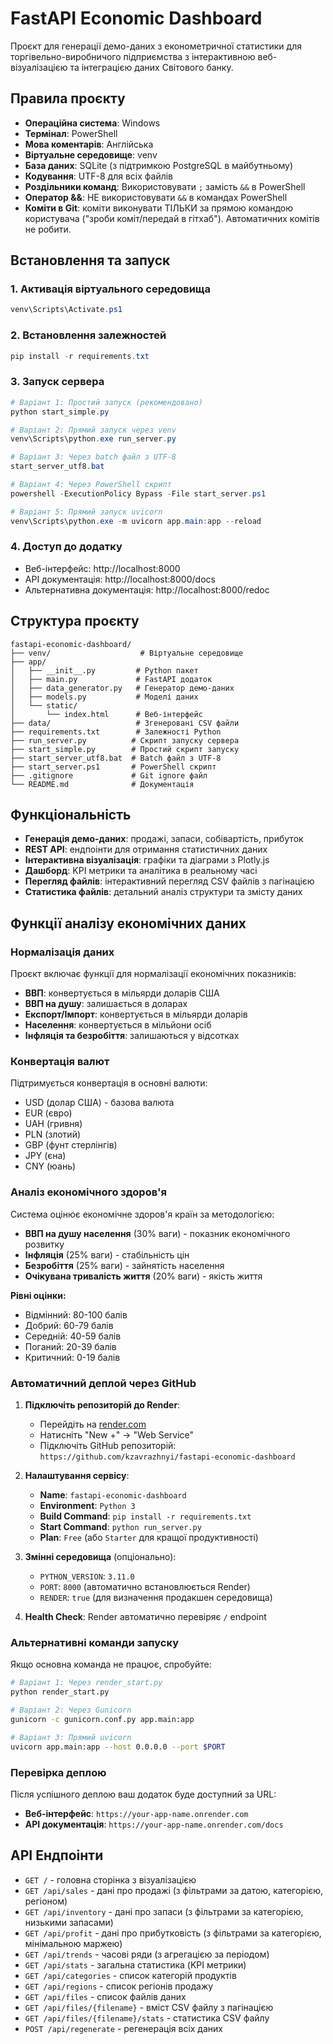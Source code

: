 # FastAPI Economic Dashboard

Проєкт для генерації демо-даних з економетричної статистики для торгівельно-виробничого підприємства з інтерактивною веб-візуалізацією та інтеграцією даних Світового банку.

## Правила проєкту

- **Операційна система**: Windows
- **Термінал**: PowerShell
- **Мова коментарів**: Англійська
- **Віртуальне середовище**: venv
- **База даних**: SQLite (з підтримкою PostgreSQL в майбутньому)
- **Кодування**: UTF-8 для всіх файлів
- **Роздільники команд**: Використовувати `;` замість `&&` в PowerShell
- **Оператор &&**: НЕ використовувати `&&` в командах PowerShell
 - **Коміти в Git**: коміти виконувати ТІЛЬКИ за прямою командою користувача ("зроби коміт/передай в гітхаб"). Автоматичних комітів не робити.

## Встановлення та запуск

### 1. Активація віртуального середовища
```powershell
venv\Scripts\Activate.ps1
```

### 2. Встановлення залежностей
```powershell
pip install -r requirements.txt
```

### 3. Запуск сервера
```powershell
# Варіант 1: Простий запуск (рекомендовано)
python start_simple.py

# Варіант 2: Прямий запуск через venv
venv\Scripts\python.exe run_server.py

# Варіант 3: Через batch файл з UTF-8
start_server_utf8.bat

# Варіант 4: Через PowerShell скрипт
powershell -ExecutionPolicy Bypass -File start_server.ps1

# Варіант 5: Прямий запуск uvicorn
venv\Scripts\python.exe -m uvicorn app.main:app --reload
```

### 4. Доступ до додатку
- Веб-інтерфейс: http://localhost:8000
- API документація: http://localhost:8000/docs
- Альтернативна документація: http://localhost:8000/redoc

## Структура проєкту

```
fastapi-economic-dashboard/
├── venv/                    # Віртуальне середовище
├── app/
│   ├── __init__.py         # Python пакет
│   ├── main.py             # FastAPI додаток
│   ├── data_generator.py   # Генератор демо-даних
│   ├── models.py           # Моделі даних
│   └── static/
│       └── index.html      # Веб-інтерфейс
├── data/                   # Згенеровані CSV файли
├── requirements.txt        # Залежності Python
├── run_server.py          # Скрипт запуску сервера
├── start_simple.py        # Простий скрипт запуску
├── start_server_utf8.bat  # Batch файл з UTF-8
├── start_server.ps1       # PowerShell скрипт
├── .gitignore             # Git ignore файл
└── README.md              # Документація
```

## Функціональність

- **Генерація демо-даних**: продажі, запаси, собівартість, прибуток
- **REST API**: ендпоінти для отримання статистичних даних
- **Інтерактивна візуалізація**: графіки та діаграми з Plotly.js
- **Дашборд**: KPI метрики та аналітика в реальному часі
- **Перегляд файлів**: інтерактивний перегляд CSV файлів з пагінацією
- **Статистика файлів**: детальний аналіз структури та змісту даних

## Функції аналізу економічних даних

### Нормалізація даних
Проєкт включає функції для нормалізації економічних показників:

- **ВВП**: конвертується в мільярди доларів США
- **ВВП на душу**: залишається в доларах
- **Експорт/Імпорт**: конвертується в мільярди доларів
- **Населення**: конвертується в мільйони осіб
- **Інфляція та безробіття**: залишаються у відсотках

### Конвертація валют
Підтримується конвертація в основні валюти:
- USD (долар США) - базова валюта
- EUR (євро)
- UAH (гривня)
- PLN (злотий)
- GBP (фунт стерлінгів)
- JPY (єна)
- CNY (юань)

### Аналіз економічного здоров'я
Система оцінює економічне здоров'я країн за методологією:

- **ВВП на душу населення** (30% ваги) - показник економічного розвитку
- **Інфляція** (25% ваги) - стабільність цін
- **Безробіття** (25% ваги) - зайнятість населення  
- **Очікувана тривалість життя** (20% ваги) - якість життя

**Рівні оцінки:**
- Відмінний: 80-100 балів
- Добрий: 60-79 балів
- Середній: 40-59 балів
- Поганий: 20-39 балів
- Критичний: 0-19 балів

### Автоматичний деплой через GitHub

1. **Підключіть репозиторій до Render**:
   - Перейдіть на [render.com](https://render.com)
   - Натисніть "New +" → "Web Service"
   - Підключіть GitHub репозиторій: `https://github.com/kzavrazhnyi/fastapi-economic-dashboard`

2. **Налаштування сервісу**:
   - **Name**: `fastapi-economic-dashboard`
   - **Environment**: `Python 3`
   - **Build Command**: `pip install -r requirements.txt`
   - **Start Command**: `python run_server.py`
   - **Plan**: `Free` (або `Starter` для кращої продуктивності)

3. **Змінні середовища** (опціонально):
   - `PYTHON_VERSION`: `3.11.0`
   - `PORT`: `8000` (автоматично встановлюється Render)
   - `RENDER`: `true` (для визначення продакшен середовища)

4. **Health Check**: Render автоматично перевіряє `/` endpoint

### Альтернативні команди запуску

Якщо основна команда не працює, спробуйте:

```bash
# Варіант 1: Через render_start.py
python render_start.py

# Варіант 2: Через Gunicorn
gunicorn -c gunicorn.conf.py app.main:app

# Варіант 3: Прямий uvicorn
uvicorn app.main:app --host 0.0.0.0 --port $PORT
```

### Перевірка деплою

Після успішного деплою ваш додаток буде доступний за URL:
- **Веб-інтерфейс**: `https://your-app-name.onrender.com`
- **API документація**: `https://your-app-name.onrender.com/docs`

## API Ендпоінти

- `GET /` - головна сторінка з візуалізацією
- `GET /api/sales` - дані про продажі (з фільтрами за датою, категорією, регіоном)
- `GET /api/inventory` - дані про запаси (з фільтрами за категорією, низькими запасами)
- `GET /api/profit` - дані про прибутковість (з фільтрами за категорією, мінімальною маржею)
- `GET /api/trends` - часові ряди (з агрегацією за періодом)
- `GET /api/stats` - загальна статистика (KPI метрики)
- `GET /api/categories` - список категорій продуктів
- `GET /api/regions` - список регіонів продажу
- `GET /api/files` - список файлів даних
- `GET /api/files/{filename}` - вміст CSV файлу з пагінацією
- `GET /api/files/{filename}/stats` - статистика CSV файлу
- `POST /api/regenerate` - регенерація всіх даних

